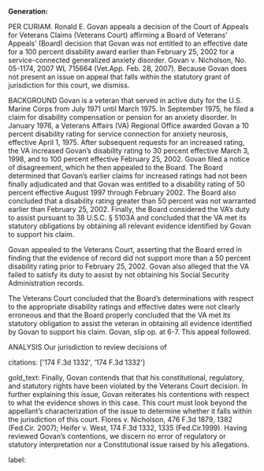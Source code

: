 **Generation:**

PER CURIAM.
Ronald E. Govan appeals a decision of the Court of Appeals for Veterans Claims (Veterans Court) affirming a Board of Veterans’ Appeals’ (Board) decision that Govan was not entitled to an effective date for a 100 percent disability award earlier than February 25, 2002 for a service-connected generalized anxiety disorder. Govan v. Nicholson, No. 05-1174, 2007 WL 715664 (Vet.App. Feb. 28, 2007). Because Govan does not present an issue on appeal that falls within the statutory grant of jurisdiction for this court, we dismiss. 

BACKGROUND
Govan is a veteran that served in active duty for the U.S. Marine Corps from July 1971 until March 1975. In September 1975, he filed a claim for disability compensation or pension for an anxiety disorder. In January 1976, a Veterans Affairs (VA) Regional Office awarded Govan a 10 percent disability rating for service connection for anxiety neurosis, effective April 1, 1975. After subsequent requests for an increased rating, the VA increased Govan’s disability rating to 30 percent effective March 3, 1998, and to 100 percent effective February 25, 2002. Govan filed a notice of disagreement, which he then appealed to the Board. The Board determined that Govan’s earlier claims for increased ratings had not been finally adjudicated and that Govan was entitled to a disability rating of 50 percent effective August 1997 through February 2002. The Board also concluded that a disability rating greater than 50 percent was not warranted earlier than February 25, 2002. Finally, the Board considered the VA’s duty to assist pursuant to 38 U.S.C. § 5103A and concluded that the VA met its statutory obligations by obtaining all relevant evidence identified by Govan to support his claim. 

Govan appealed to the Veterans Court, asserting that the Board erred in finding that the evidence of record did not support more than a 50 percent disability rating prior to February 25, 2002. Govan also alleged that the VA failed to satisfy its duty to assist by not obtaining his Social Security Administration records. 

The Veterans Court concluded that the Board’s determinations with respect to the appropriate disability ratings and effective dates were not clearly erroneous and that the Board properly concluded that the VA met its statutory obligation to assist the veteran in obtaining all evidence identified by Govan to support his claim. Govan, slip op. at 6-7. This appeal followed. 

ANALYSIS
Our jurisdiction to review decisions of

citations: ['174 F.3d 1332', '174 F.3d 1332']

gold_text: Finally, Govan contends that that his constitutional, regulatory, and statutory rights have been violated by the Veterans Court decision. In further explaining this issue, Govan reiterates his contentions with respect to what the evidence shows in this case. This court must look beyond the appellant’s characterization of the issue to determine whether it falls within the jurisdiction of this court. Flores v. Nicholson, 476 F.3d 1879, 1382 (Fed.Cir. 2007); Heifer v. West, 174 F.3d 1332, 1335 (Fed.Cir.1999). Having reviewed Govan’s contentions, we discern no error of regulatory or statutory interpretation nor a Constitutional issue raised by his allegations.

label: 